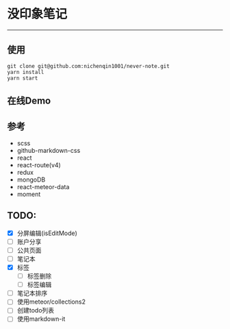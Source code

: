 # 没印象笔记

---

## 使用

```
git clone git@github.com:nichenqin1001/never-note.git
yarn install
yarn start
```

## 在线Demo

## 参考

- scss
- github-markdown-css
- react
- react-route(v4)
- redux
- mongoDB
- react-meteor-data
- moment

## TODO:

- [x] 分屏编辑(isEditMode)
- [ ] 账户分享
- [ ] 公共页面
- [ ] 笔记本
- [x] 标签
  - [ ] 标签删除
  - [ ] 标签编辑
- [ ] 笔记本排序
- [ ] 使用meteor/collections2
- [ ] 创建todo列表
- [ ] 使用markdown-it
